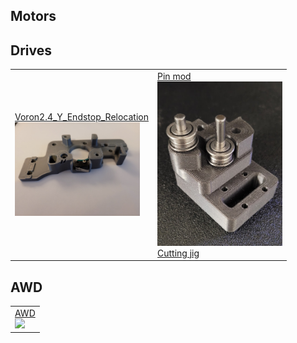 ## Motors


## Drives
<table>
<tr>
<td><a href="https://github.com/VoronDesign/VoronUsers/tree/master/printer_mods/hartk1213/Voron2.4_Y_Endstop_Relocation">Voron2.4_Y_Endstop_Relocation</br>
<img src="https://github.com/VoronDesign/VoronUsers/raw/main/printer_mods/hartk1213/Voron2.4_Trident_Pins_Mod/Images/ADrive/1.png" style="width:200px;"/></a></br></td>
<td><a href="https://github.com/VoronDesign/VoronUsers/tree/master/printer_mods/hartk1213/Voron2.4_Trident_Pins_Mod">Pin mod</br>
  <img src="https://github.com/VoronDesign/VoronUsers/raw/main/printer_mods/hartk1213/Voron2.4_Trident_Pins_Mod/Images/2.jpg" style="width:200px;"/></a></br>
<a href="https://www.printables.com/fr/model/563841-voron-24-pins-mod-cutting-jig">Cutting jig</br></td>
</tr>
</table> 

## AWD
<table>
<tr>
<td><a href="https://github.com/aTinyShellScript/v2.4_AWD">AWD</br>
<img src="https://github.com/aTinyShellScript/v2.4_AWD/raw/main/UserMods/xbst_/9mm_Nema_17/Images/9mm.jpg" style="width:200px;"/></a></br></td>

</tr>
</table> 
